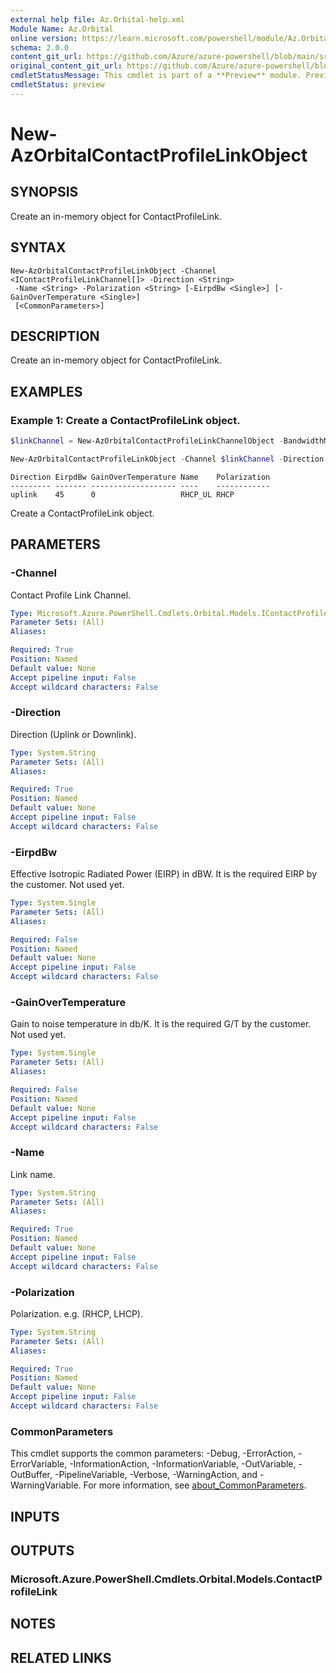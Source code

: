 ```yaml
---
external help file: Az.Orbital-help.xml
Module Name: Az.Orbital
online version: https://learn.microsoft.com/powershell/module/Az.Orbital/new-azorbitalcontactprofilelinkobject
schema: 2.0.0
content_git_url: https://github.com/Azure/azure-powershell/blob/main/src/Orbital/Orbital/help/New-AzOrbitalContactProfileLinkObject.md
original_content_git_url: https://github.com/Azure/azure-powershell/blob/main/src/Orbital/Orbital/help/New-AzOrbitalContactProfileLinkObject.md
cmdletStatusMessage: This cmdlet is part of a **Preview** module. Preview versions aren't recommended for use in production environments. For more information, see https://aka.ms/azps-refstatus.
cmdletStatus: preview
---
```

# New-AzOrbitalContactProfileLinkObject

## SYNOPSIS
Create an in-memory object for ContactProfileLink.

## SYNTAX

```
New-AzOrbitalContactProfileLinkObject -Channel <IContactProfileLinkChannel[]> -Direction <String>
 -Name <String> -Polarization <String> [-EirpdBw <Single>] [-GainOverTemperature <Single>]
 [<CommonParameters>]
```

## DESCRIPTION
Create an in-memory object for ContactProfileLink.

## EXAMPLES

### Example 1: Create a ContactProfileLink object.
```powershell
$linkChannel = New-AzOrbitalContactProfileLinkChannelObject -BandwidthMHz 0.036 -CenterFrequencyMHz 2106.4063 -EndPointIPAddress 10.0.1.0 -EndPointName AQUA_command -EndPointPort 4000 -EndPointProtocol TCP -Name channel1 -DecodingConfiguration na -DemodulationConfiguration na -EncodingConfiguration AQUA_CMD_CCSDS -ModulationConfiguration AQUA_UPLINK_BPSK

New-AzOrbitalContactProfileLinkObject -Channel $linkChannel -Direction uplink -Name RHCP_UL -Polarization RHCP -EirpdBw 45 -GainOverTemperature 0
```

```output
Direction EirpdBw GainOverTemperature Name    Polarization
--------- ------- ------------------- ----    ------------
uplink    45      0                   RHCP_UL RHCP
```

Create a ContactProfileLink object.

## PARAMETERS

### -Channel
Contact Profile Link Channel.

```yaml
Type: Microsoft.Azure.PowerShell.Cmdlets.Orbital.Models.IContactProfileLinkChannel[]
Parameter Sets: (All)
Aliases:

Required: True
Position: Named
Default value: None
Accept pipeline input: False
Accept wildcard characters: False
```

### -Direction
Direction (Uplink or Downlink).

```yaml
Type: System.String
Parameter Sets: (All)
Aliases:

Required: True
Position: Named
Default value: None
Accept pipeline input: False
Accept wildcard characters: False
```

### -EirpdBw
Effective Isotropic Radiated Power (EIRP) in dBW.
It is the required EIRP by the customer.
Not used yet.

```yaml
Type: System.Single
Parameter Sets: (All)
Aliases:

Required: False
Position: Named
Default value: None
Accept pipeline input: False
Accept wildcard characters: False
```

### -GainOverTemperature
Gain to noise temperature in db/K.
It is the required G/T by the customer.
Not used yet.

```yaml
Type: System.Single
Parameter Sets: (All)
Aliases:

Required: False
Position: Named
Default value: None
Accept pipeline input: False
Accept wildcard characters: False
```

### -Name
Link name.

```yaml
Type: System.String
Parameter Sets: (All)
Aliases:

Required: True
Position: Named
Default value: None
Accept pipeline input: False
Accept wildcard characters: False
```

### -Polarization
Polarization.
e.g.
(RHCP, LHCP).

```yaml
Type: System.String
Parameter Sets: (All)
Aliases:

Required: True
Position: Named
Default value: None
Accept pipeline input: False
Accept wildcard characters: False
```

### CommonParameters
This cmdlet supports the common parameters: -Debug, -ErrorAction, -ErrorVariable, -InformationAction, -InformationVariable, -OutVariable, -OutBuffer, -PipelineVariable, -Verbose, -WarningAction, and -WarningVariable. For more information, see [about_CommonParameters](http://go.microsoft.com/fwlink/?LinkID=113216).

## INPUTS

## OUTPUTS

### Microsoft.Azure.PowerShell.Cmdlets.Orbital.Models.ContactProfileLink

## NOTES

## RELATED LINKS

